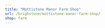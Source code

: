 ```yaml
---
title: "Mottistone Manor Farm Shop"
url: /brighstone/mottistone-manor-farm-shop/
shop: farm
---
```

